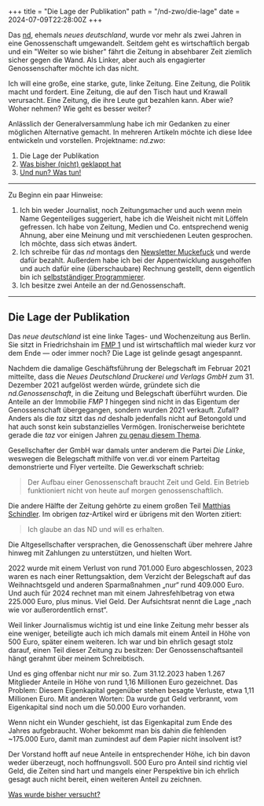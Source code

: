 +++
title = "Die Lage der Publikation"
path = "/nd-zwo/die-lage"
date = 2024-07-09T22:28:00Z
+++

Das [nd](https://nd-aktuell.de), ehemals _neues deutschland_, wurde vor mehr als zwei Jahren in eine Genossenschaft umgewandelt.
Seitdem geht es wirtschaftlich bergab und ein "Weiter so wie bisher" fährt die Zeitung in absehbarer Zeit ziemlich sicher gegen die Wand.
Als Linker, aber auch als engagierter Genossenschafter möchte ich das nicht.

Ich will eine große, eine starke, gute, linke Zeitung.
Eine Zeitung, die Politik macht und fordert.
Eine Zeitung, die auf den Tisch haut und Krawall verursacht.
Eine Zeitung, die ihre Leute gut bezahlen kann. 
Aber wie? Woher nehmen? Wie geht es besser weiter?

Anlässlich der Generalversammlung habe ich mir Gedanken zu einer möglichen Alternative gemacht.
In mehreren Artikeln möchte ich diese Idee entwickeln und vorstellen. Projektname: _nd.zwo_:

1. Die Lage der Publikation
2. [Was bisher (nicht) geklappt hat](/nd-zwo/lief-nicht)
3. [Und nun? Was tun!](/nd-zwo/was-tun)

<!-- more -->

--------

Zu Beginn ein paar Hinweise:

1. Ich bin weder Journalist, noch Zeitungsmacher und auch wenn mein Name Gegenteiliges suggeriert, habe ich die Weisheit nicht mit Löffeln gefressen. Ich habe von Zeitung, Medien und Co. entsprechend wenig Ahnung, aber eine Meinung und mit verschiedenen Leuten gesprochen. Ich möchte, dass sich etwas ändert.
2. Ich schreibe für das _nd_ montags den [Newsletter Muckefuck](https://newsletter.nd-aktuell.de/muckefuck) und werde dafür bezahlt. Außerdem habe ich bei der Appentwicklung ausgeholfen und auch dafür eine (überschaubare) Rechnung gestellt, denn eigentlich bin ich [selbstständiger Programmierer](https://zeitschlag.net/lebenslauf/).
3. Ich besitze zwei Anteile an der nd.Genossenschaft.

--------

## Die Lage der Publikation

Das _neue deutschland_ ist eine linke Tages- und Wochenzeitung aus Berlin.
Sie sitzt in Friedrichshain im [FMP 1](https://de.wikipedia.org/wiki/Verlagsgebäude_Neues_Deutschland) und ist wirtschaftlich mal wieder kurz vor dem Ende — oder immer noch?
Die Lage ist gelinde gesagt angespannt.

Nachdem die damalige Geschäftsführung der Belegschaft im Februar 2021 mitteilte, dass die _Neues Deutschland Druckerei und Verlags GmbH_ zum 31. Dezember 2021 aufgelöst werden würde, gründete sich die _nd.Genossenschaft_, in die Zeitung und Belegschaft überführt wurden.
Die Anteile an der Immobilie _FMP 1_ hingegen sind nicht in das Eigentum der Genossenschaft übergegangen, sondern wurden 2021 verkauft.
Zufall? Anders als die _taz_ sitzt das _nd_ deshalb jedenfalls nicht auf Betongold und hat auch sonst kein substanzielles Vermögen.
Ironischerweise berichtete gerade die _taz_ vor einigen Jahren [zu genau diesem Thema](https://taz.de/Neues-Deutschland-Auflage-broeckelt/!5504099/).

Gesellschafter der GmbH war damals unter anderem die Partei _Die Linke_, weswegen die Belegschaft mithilfe von ver.di vor einem Parteitag demonstrierte und Flyer verteilte. 
Die Gewerkschaft schrieb:

> Der Aufbau einer Genossenschaft braucht Zeit und Geld. Ein Betrieb funktioniert nicht von heute auf morgen genossenschaftlich.

Die andere Hälfte der Zeitung gehörte zu einem großen Teil [Matthias Schindler](https://de.wikipedia.org/wiki/Matthias_Schindler_(Manager)).
Im obrigen _taz_-Artikel wird er übrigens mit den Worten zitiert:

> Ich glaube an das ND und will es erhalten.

Die Altgesellschafter versprachen, die Genossenschaft über mehrere Jahre hinweg mit Zahlungen zu unterstützen, und hielten Wort.

2022 wurde mit einem Verlust von rund 701.000 Euro abgeschlossen, 2023 waren es nach einer Rettungsaktion, dem Verzicht der Belegschaft auf das Weihnachtsgeld und anderen Sparmaßnahmen „nur“ rund 409.000 Euro.
Und auch für 2024 rechnet man mit einem Jahresfehlbetrag von etwa 225.000 Euro, plus minus.
Viel Geld.
Der Aufsichtsrat nennt die Lage „nach wie vor außerordentlich ernst“.

Weil linker Journalismus wichtig ist und eine linke Zeitung mehr besser als eine weniger, beteiligte auch ich mich damals mit einem Anteil in Höhe von 500 Euro, später einem weiteren.
Ich war und bin ehrlich gesagt stolz darauf, einen Teil dieser Zeitung zu besitzen: Der Genossenschaftsanteil hängt gerahmt über meinem Schreibtisch. 

Und es ging offenbar nicht nur mir so.
Zum 31.12.2023 haben 1.267 Mitglieder Anteile in Höhe von rund 1,16 Millionen Euro gezeichnet.
Das Problem: Diesem Eigenkapital gegenüber stehen besagte Verluste, etwa 1,11 Millionen Euro.
Mit anderen Worten: Da wurde gut Geld verbrannt, vom Eigenkapital sind noch um die 50.000 Euro vorhanden.

Wenn nicht ein Wunder geschieht, ist das Eigenkapital zum Ende des Jahres aufgebraucht.
Woher bekommt man bis dahin die fehlenden ~175.000 Euro, damit man zumindest auf dem Papier nicht insolvent ist?

Der Vorstand hofft auf neue Anteile in entsprechender Höhe, ich bin davon weder überzeugt, noch hoffnungsvoll.
500 Euro pro Anteil sind richtig viel Geld, die Zeiten sind hart und mangels einer Perspektive bin ich ehrlich gesagt auch nicht bereit, einen weiteren Anteil zu zeichnen.

[Was wurde bisher versucht?](/nd-zwo/lief-nicht)